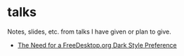 # talks

Notes, slides, etc. from talks I have given or plan to give.

- [The Need for a FreeDesktop.org Dark Style Preference](fdo-dark-style)
